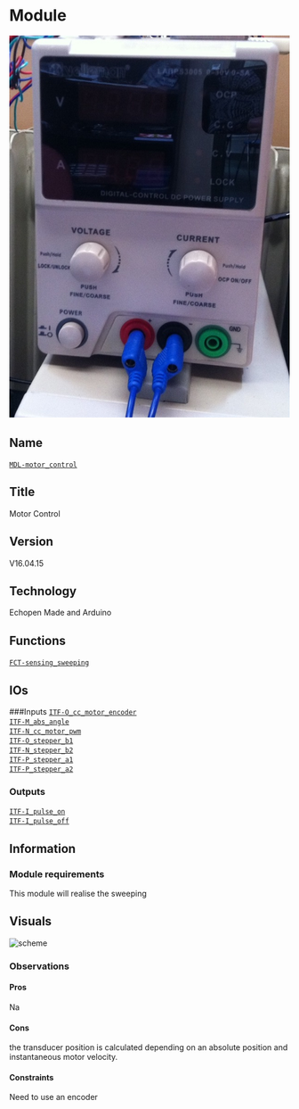 # Module
![](viewme.jpg)

## Name
[`MDL-motor_control`]()

## Title
Motor Control

## Version
V16.04.15 

## Technology
Echopen Made and Arduino

## Functions  
[`FCT-sensing_sweeping`](../../functions/FCT-sensing_sweeping)  

## IOs
###Inputs
[`ITF-O_cc_motor_encoder`](../../interfaces/ITF-O_cc_motor_encoder)  
[`ITF-M_abs_angle`](../../interfaces/ITF-M_abs_angle)  
[`ITF-N_cc_motor_pwm`](../../interfaces/ITF-N_cc_motor_pwm)  
[`ITF-O_stepper_b1`](../../interfaces/ITF-O_stepper_b1)  
[`ITF-N_stepper_b2`](../../interfaces/ITF-N_stepper_b2)  
[`ITF-P_stepper_a1`](../../interfaces/ITF-P_stepper_a1)  
[`ITF-P_stepper_a2`](../../interfaces/ITF-P_stepper_a2)  

### Outputs
[`ITF-I_pulse_on`](../../interfaces/ITF-I_pulse_on)  
[`ITF-I_pulse_off`](../../interfaces/ITF-I_pulse_off)  


## Information

### Module requirements 
This module will realise the sweeping

## Visuals
![scheme](/modules/MDL-alimentation_high_voltage_recom/images/scheme.jpg)  


### Observations

#### Pros
Na

#### Cons
the transducer position is calculated depending on an
 absolute position and instantaneous motor velocity.

#### Constraints
Need to use an encoder


